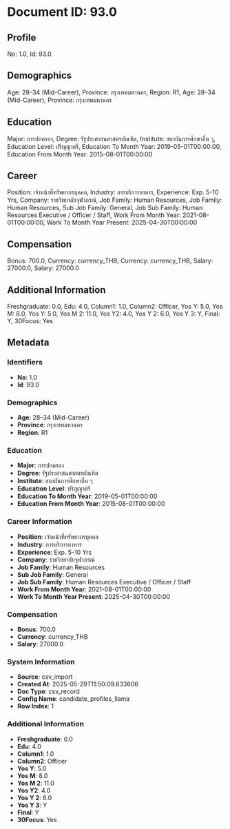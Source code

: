 # Document ID: 93.0

## Profile

No: 1.0, Id: 93.0

## Demographics

Age: 28–34   (Mid-Career), Province: กรุงเทพมหานคร, Region: R1, Age: 28–34   (Mid-Career), Province: กรุงเทพมหานคร

## Education

Major: การปกครอง, Degree: รัฐประศาสนศาสตรบัณฑิต, Institute: สถาบันการศึกษาอื่น ๆ, Education Level: ปริญญาตรี, Education To Month Year: 2019-05-01T00:00:00, Education From Month Year: 2015-08-01T00:00:00

## Career

Position: เจ้าหน้าที่ทรัพยากรบุคคล, Industry: การบริการอาหาร, Experience: Exp. 5-10 Yrs, Company: ราชวิทยาลัยจุฬาภรณ์, Job Family: Human Resources, Job Family: Human Resources, Sub Job Family: General, Job Sub Family: Human Resources Executive / Officer / Staff, Work From Month Year: 2021-08-01T00:00:00, Work To Month Year Present: 2025-04-30T00:00:00

## Compensation

Bonus: 700.0, Currency: currency_THB, Currency: currency_THB, Salary: 27000.0, Salary: 27000.0

## Additional Information

Freshgraduate: 0.0, Edu: 4.0, Column1: 1.0, Column2: Officer, Yos Y: 5.0, Yos M: 8.0, Yos Y: 5.0, Yos M 2: 11.0, Yos Y2: 4.0, Yos Y 2: 6.0, Yos Y 3: Y, Final: Y, 30Focus: Yes

## Metadata

### Identifiers

- **No**: 1.0
- **Id**: 93.0

### Demographics

- **Age**: 28–34   (Mid-Career)
- **Province**: กรุงเทพมหานคร
- **Region**: R1

### Education

- **Major**: การปกครอง
- **Degree**: รัฐประศาสนศาสตรบัณฑิต
- **Institute**: สถาบันการศึกษาอื่น ๆ
- **Education Level**: ปริญญาตรี
- **Education To Month Year**: 2019-05-01T00:00:00
- **Education From Month Year**: 2015-08-01T00:00:00

### Career Information

- **Position**: เจ้าหน้าที่ทรัพยากรบุคคล
- **Industry**: การบริการอาหาร
- **Experience**: Exp. 5-10 Yrs
- **Company**: ราชวิทยาลัยจุฬาภรณ์
- **Job Family**: Human Resources
- **Sub Job Family**: General
- **Job Sub Family**: Human Resources Executive / Officer / Staff
- **Work From Month Year**: 2021-08-01T00:00:00
- **Work To Month Year Present**: 2025-04-30T00:00:00

### Compensation

- **Bonus**: 700.0
- **Currency**: currency_THB
- **Salary**: 27000.0

### System Information

- **Source**: csv_import
- **Created At**: 2025-05-29T11:50:09.633606
- **Doc Type**: csv_record
- **Config Name**: candidate_profiles_llama
- **Row Index**: 1

### Additional Information

- **Freshgraduate**: 0.0
- **Edu**: 4.0
- **Column1**: 1.0
- **Column2**: Officer
- **Yos Y**: 5.0
- **Yos M**: 8.0
- **Yos M 2**: 11.0
- **Yos Y2**: 4.0
- **Yos Y 2**: 6.0
- **Yos Y 3**: Y
- **Final**: Y
- **30Focus**: Yes
